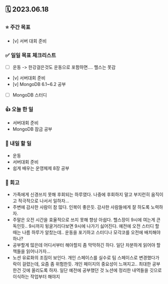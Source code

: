 ## 🗓 2023.06.18
### ⭐️ 주간 목표
- [v] 서버 대회 준비

### ✅ 일일 목표 체크리스트
- [ ] 운동 -> 한강걸은것도 운동으로 포함하면.... 헬스는 못감
- [v] 서버대회 준비
- [v] MongoDB 6.1~6.2 공부
- [ ] MongoDB 스터디

### 👍 오늘 한 일
- 서버대회 준비
- MongoDB 잠금 공부

### 🌈 내일 할 일
- 운동
- 서버대회 준비
- 쉽게 배우는 운영체제 8장 공부

### 🤔 회고
- 가족에게 신경쓰지 못해 후회되는 하루였다. 나중에 후회하지 말고 부지런히 움직이고 적극적으로 나서서 일하자...
- 주변에 감사한 사람이 참 많다. 인복이 좋은듯. 감사한 사람들에게 잘 하도록 노력하자.
- 주말은 오전 시간을 효율적으로 쓰지 못해 향상 아쉽다. 헬스장이 9시에 여는게 큰 독인듯.. 9시까지 뒹굴거리다보면 9시에 나가기 싫어진다. 예전에 오전 스터디 할 때는 나름 하루가 알찼는데.. 운동을 포기하고 스터디나 모각코를 오전에 배치해야 하나?
- 공부할게 많은데 어디서부터 해야할지 좀 막막하긴 하다. 일단 차분하게 읽어야 할 책들을 읽어나가자...
- 노션 유료화의 조짐이 보인다. 개인 스페이스를 실수로 팀 스페이스로 변경했다가 락이 걸렸는데, 요즘 좀 위험한듯. 개인 페이지의 중요성이 느껴지고.. 최대한 공부한건 깃에 올리도록 하자. 일단 예전에 공부했던 것 노션에 정리한 내역들을 깃으로 이식하는 작업부터 해야지
